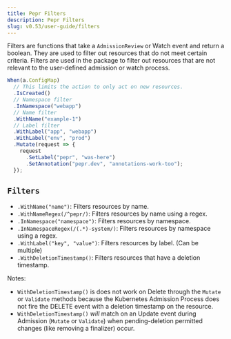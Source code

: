 ```yaml
---
title: Pepr Filters
description: Pepr Filters
slug: v0.53/user-guide/filters
---
```



Filters are functions that take a `AdmissionReview` or Watch event and return a boolean. They are used to filter out resources that do not meet certain criteria. Filters are used in the package to filter out resources that are not relevant to the user-defined admission or watch process.

```ts
When(a.ConfigMap)
  // This limits the action to only act on new resources.
  .IsCreated()
  // Namespace filter
  .InNamespace("webapp")
  // Name filter
  .WithName("example-1")
  // Label filter
  .WithLabel("app", "webapp")
  .WithLabel("env", "prod")
  .Mutate(request => {
    request
      .SetLabel("pepr", "was-here")
      .SetAnnotation("pepr.dev", "annotations-work-too");
  });
```

## `Filters`

- `.WithName("name")`: Filters resources by name.
- `.WithNameRegex(/^pepr/)`: Filters resources by name using a regex.
- `.InNamespace("namespace")`: Filters resources by namespace.
- `.InNamespaceRegex(/(.*)-system/)`: Filters resources by namespace using a regex.
- `.WithLabel("key", "value")`: Filters resources by label. (Can be multiple)
- `.WithDeletionTimestamp()`: Filters resources that have a deletion timestamp.

Notes:

- `WithDeletionTimestamp()` is does not work on Delete through the `Mutate` or `Validate` methods because the Kubernetes Admission Process does not fire the DELETE event with a deletion timestamp on the resource.
- `WithDeletionTimestamp()` _will_ match on an Update event during Admission (`Mutate` or `Validate`) when pending-deletion permitted changes (like removing a finalizer) occur.
